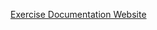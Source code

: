 [Exercise Documentation Website](https://jderobot.github.io/RoboticsAcademy/exercises/Drones/drone_gymkhana)
